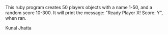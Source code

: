 This ruby program creates 50 players objects with a name 1-50, and a random score 10-300. It will print the message: "Ready Player X! Score: Y", when ran.

Kunal Jhatta